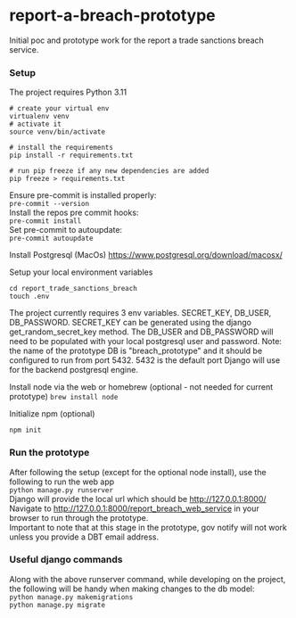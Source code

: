 # report-a-breach-prototype
Initial poc and prototype work for the report a trade sanctions breach service.

### Setup
The project requires Python 3.11

```
# create your virtual env
virtualenv venv
# activate it
source venv/bin/activate

# install the requirements
pip install -r requirements.txt

# run pip freeze if any new dependencies are added
pip freeze > requirements.txt
```

Ensure pre-commit is installed properly:\
`pre-commit --version`\
Install the repos pre commit hooks:\
`pre-commit install`\
Set pre-commit to autoupdate:\
`pre-commit autoupdate`

Install Postgresql (MacOs)
https://www.postgresql.org/download/macosx/

Setup your local environment variables
```
cd report_trade_sanctions_breach
touch .env
```
The project currently requires 3 env variables. SECRET_KEY, DB_USER, DB_PASSWORD.
SECRET_KEY can be generated using the django get_random_secret_key method. The DB_USER and DB_PASSWORD will need to
be populated with your local postgresql user and password. Note: the name of the prototype DB is "breach_prototype" and it should be configured to run from port 5432.
5432 is the default port Django will use for the backend postgresql engine.

Install node via the web or homebrew (optional - not needed for current prototype)
`brew install node`

Initialize npm (optional)

`npm init`

### Run the prototype
After following the setup (except for the optional node install), use the following to run the web app \
`python manage.py runserver`\
Django will provide the local url which should be http://127.0.0.1:8000/ \
Navigate to http://127.0.0.1:8000/report_breach_web_service in your browser to run through the prototype. \
Important to note that at this stage in the prototype, gov notify will not work unless you provide a DBT email address.

### Useful django commands
Along with the above runserver command, while developing on the project, \
the following will be handy when making changes to the db model:\
`python manage.py makemigrations`\
`python manage.py migrate`
